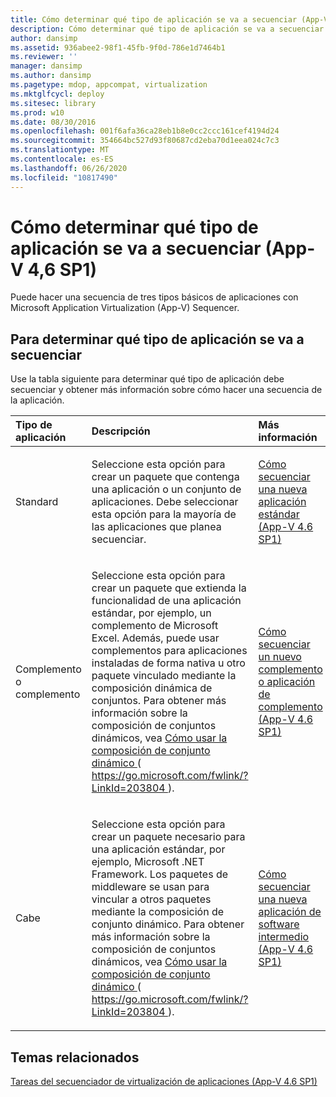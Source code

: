 ```yaml
---
title: Cómo determinar qué tipo de aplicación se va a secuenciar (App-V 4,6 SP1)
description: Cómo determinar qué tipo de aplicación se va a secuenciar (App-V 4,6 SP1)
author: dansimp
ms.assetid: 936abee2-98f1-45fb-9f0d-786e1d7464b1
ms.reviewer: ''
manager: dansimp
ms.author: dansimp
ms.pagetype: mdop, appcompat, virtualization
ms.mktglfcycl: deploy
ms.sitesec: library
ms.prod: w10
ms.date: 08/30/2016
ms.openlocfilehash: 001f6afa36ca28eb1b8e0cc2ccc161cef4194d24
ms.sourcegitcommit: 354664bc527d93f80687cd2eba70d1eea024c7c3
ms.translationtype: MT
ms.contentlocale: es-ES
ms.lasthandoff: 06/26/2020
ms.locfileid: "10817490"
---
```

# Cómo determinar qué tipo de aplicación se va a secuenciar (App-V 4,6 SP1)


Puede hacer una secuencia de tres tipos básicos de aplicaciones con Microsoft Application Virtualization (App-V) Sequencer.

## Para determinar qué tipo de aplicación se va a secuenciar


Use la tabla siguiente para determinar qué tipo de aplicación debe secuenciar y obtener más información sobre cómo hacer una secuencia de la aplicación.

<table>
<colgroup>
<col width="33%" />
<col width="33%" />
<col width="33%" />
</colgroup>
<thead>
<tr class="header">
<th align="left">Tipo de aplicación</th>
<th align="left">Descripción</th>
<th align="left">Más información</th>
</tr>
</thead>
<tbody>
<tr class="odd">
<td align="left"><p>Standard</p></td>
<td align="left"><p>Seleccione esta opción para crear un paquete que contenga una aplicación o un conjunto de aplicaciones. Debe seleccionar esta opción para la mayoría de las aplicaciones que planea secuenciar.</p></td>
<td align="left"><p><a href="how-to-sequence-a-new-standard-application--app-v-46-sp1-.md" data-raw-source="[How to Sequence a New Standard Application (App-V 4.6 SP1)](how-to-sequence-a-new-standard-application--app-v-46-sp1-.md)">Cómo secuenciar una nueva aplicación estándar (App-V 4.6 SP1)</a></p></td>
</tr>
<tr class="even">
<td align="left"><p>Complemento o complemento</p></td>
<td align="left"><p>Seleccione esta opción para crear un paquete que extienda la funcionalidad de una aplicación estándar, por ejemplo, un complemento de Microsoft Excel. Además, puede usar complementos para aplicaciones instaladas de forma nativa u otro paquete vinculado mediante la composición dinámica de conjuntos. Para obtener más información sobre la composición de conjuntos dinámicos, vea <a href="https://go.microsoft.com/fwlink/?LinkId=203804" data-raw-source="[How To Use Dynamic Suite Composition](https://go.microsoft.com/fwlink/?LinkId=203804)"> Cómo usar la composición de conjunto dinámico </a> ( <a href="https://go.microsoft.com/fwlink/?LinkId=203804" data-raw-source="https://go.microsoft.com/fwlink/?LinkId=203804"> https://go.microsoft.com/fwlink/?LinkId=203804 </a> ).</p></td>
<td align="left"><p><a href="how-to-sequence-a-new-add-on-or-plug-in-application--app-v-46-sp1-.md" data-raw-source="[How to Sequence a New Add-on or Plug-in Application (App-V 4.6 SP1)](how-to-sequence-a-new-add-on-or-plug-in-application--app-v-46-sp1-.md)">Cómo secuenciar un nuevo complemento o aplicación de complemento (App-V 4.6 SP1)</a></p></td>
</tr>
<tr class="odd">
<td align="left"><p>Cabe</p></td>
<td align="left"><p>Seleccione esta opción para crear un paquete necesario para una aplicación estándar, por ejemplo, Microsoft .NET Framework. Los paquetes de middleware se usan para vincular a otros paquetes mediante la composición de conjunto dinámico. Para obtener más información sobre la composición de conjuntos dinámicos, vea <a href="https://go.microsoft.com/fwlink/?LinkId=203804" data-raw-source="[How To Use Dynamic Suite Composition](https://go.microsoft.com/fwlink/?LinkId=203804)"> Cómo usar la composición de conjunto dinámico </a> ( <a href="https://go.microsoft.com/fwlink/?LinkId=203804" data-raw-source="https://go.microsoft.com/fwlink/?LinkId=203804"> https://go.microsoft.com/fwlink/?LinkId=203804 </a> ).</p></td>
<td align="left"><p><a href="how-to-sequence-a-new-middleware-application--app-v-46-sp1-.md" data-raw-source="[How to Sequence a New Middleware Application (App-V 4.6 SP1)](how-to-sequence-a-new-middleware-application--app-v-46-sp1-.md)">Cómo secuenciar una nueva aplicación de software intermedio (App-V 4.6 SP1)</a></p></td>
</tr>
</tbody>
</table>

 

## Temas relacionados


[Tareas del secuenciador de virtualización de aplicaciones (App-V 4.6 SP1)](tasks-for-the-application-virtualization-sequencer--app-v-46-sp1-.md)

 

 





